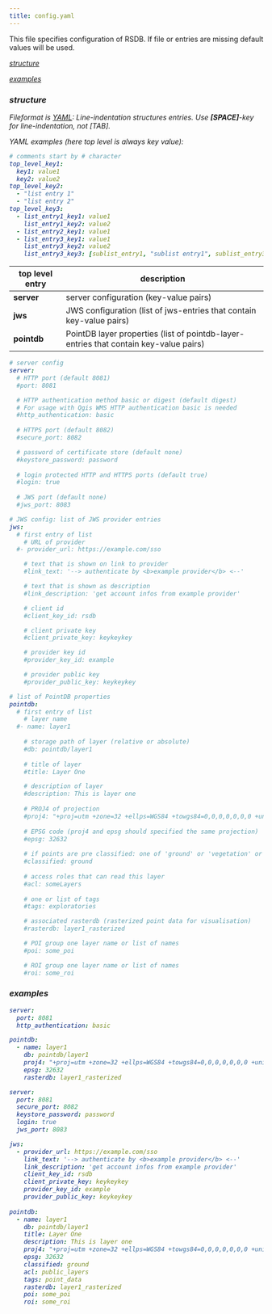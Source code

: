 ```yaml
---
title: config.yaml
---
```


This file specifies configuration of RSDB. If file or entries are missing default values will be used.

[<i class="fa fa-arrow-right"/> structure](#structure)

[<i class="fa fa-arrow-right"/> examples](#example)

### structure

Fileformat is [YAML](https://yaml.org/): Line-indentation structures entries. Use **[SPACE]**-key for line-indentation, not [TAB].

YAML examples (here top level is always key value):
~~~ yaml
# comments start by # character
top_level_key1:
  key1: value1
  key2: value2
top_level_key2:
  - "list entry 1"
  - "list entry 2" 
top_level_key3:
  - list_entry1_key1: value1
    list_entry1_key2: value2
  - list_entry2_key1: value1
  - list_entry3_key1: value1
    list_entry3_key2: value2
    list_entry3_key3: [sublist_entry1, "sublist entry1", sublist_entry3]    
~~~    


| top level entry | description |
| ------------- | ------------- |
| **server**  | server configuration (key-value pairs)  |
| **jws**  | JWS configuration (list of jws-entries that contain key-value pairs) |
| **pointdb**  | PointDB layer properties (list of pointdb-layer-entries that contain key-value pairs) |

~~~ yaml
# server config
server:
  # HTTP port (default 8081) 
  #port: 8081

  # HTTP authentication method basic or digest (default digest)
  # For usage with Qgis WMS HTTP authentication basic is needed
  #http_authentication: basic  
  
  # HTTPS port (default 8082) 
  #secure_port: 8082

  # password of certificate store (default none)
  #keystore_password: password  
  
  # login protected HTTP and HTTPS ports (default true)  
  #login: true
  
  # JWS port (default none)
  #jws_port: 8083

# JWS config: list of JWS provider entries  
jws:
  # first entry of list
    # URL of provider
  #- provider_url: https://example.com/sso

    # text that is shown on link to provider
    #link_text: '--> authenticate by <b>example provider</b> <--'

    # text that is shown as description
    #link_description: 'get account infos from example provider'

    # client id
    #client_key_id: rsdb

    # client private key
    #client_private_key: keykeykey

    # provider key id
    #provider_key_id: example

    # provider public key
    #provider_public_key: keykeykey

# list of PointDB properties
pointdb:
  # first entry of list
    # layer name
  #- name: layer1    
    
    # storage path of layer (relative or absolute)
    #db: pointdb/layer1
    
    # title of layer
    #title: Layer One

    # description of layer
    #description: This is layer one 
    
    # PROJ4 of projection
    #proj4: "+proj=utm +zone=32 +ellps=WGS84 +towgs84=0,0,0,0,0,0,0 +units=m +no_defs "
    
    # EPSG code (proj4 and epsg should specified the same projection)
    #epsg: 32632
    
    # if points are pre classified: one of 'ground' or 'vegetation' or 'true' (both ground and vegetation)
    #classified: ground
    
    # access roles that can read this layer
    #acl: someLayers
    
    # one or list of tags
    #tags: exploratories

    # associated rasterdb (rasterized point data for visualisation)
    #rasterdb: layer1_rasterized  

    # POI group one layer name or list of names
    #poi: some_poi

    # ROI group one layer name or list of names
    #roi: some_roi
~~~

### examples

~~~ yaml
server:
  port: 8081
  http_authentication: basic  

pointdb:
  - name: layer1    
    db: pointdb/layer1
    proj4: "+proj=utm +zone=32 +ellps=WGS84 +towgs84=0,0,0,0,0,0,0 +units=m +no_defs "
    epsg: 32632
    rasterdb: layer1_rasterized   
~~~

~~~ yaml
server:
  port: 8081  
  secure_port: 8082
  keystore_password: password 
  login: true
  jws_port: 8083

jws:
  - provider_url: https://example.com/sso
    link_text: '--> authenticate by <b>example provider</b> <--'
    link_description: 'get account infos from example provider'
    client_key_id: rsdb
    client_private_key: keykeykey
    provider_key_id: example
    provider_public_key: keykeykey
    
pointdb:
  - name: layer1    
    db: pointdb/layer1
    title: Layer One
    description: This is layer one 
    proj4: "+proj=utm +zone=32 +ellps=WGS84 +towgs84=0,0,0,0,0,0,0 +units=m +no_defs "
    epsg: 32632
    classified: ground
    acl: public_layers
    tags: point_data
    rasterdb: layer1_rasterized  
    poi: some_poi
    roi: some_roi    
~~~